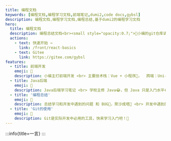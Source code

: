 ```yaml
---
title: 编程文档
keywords: [编程文档,编程学习文档,前端笔记,dumi2,code docs,gybsl]
description: 编程文档,编程学习文档,编程总结,基于dumi2的编程学习文档
hero:
  title: 编程文档
  description: 编程总结文档<br><small style="opacity:0.7;">🧐小编的git仓库请访问 <a href="https://gitee.com/gybsl" style="color:#1677ff;">https://gitee.com/gybsl</a></small>
  actions:
    - text: 快速开始 →
      link: /front/react-basics
    - text: Gitee
      link: https://gitee.com/gybsl
features:
  - title: 前端开发
    emoji: 🌈
    description: 小编主打前端开发 <br> 主要技术栈：Vue + 小程序👻，  跨端：Uni-app + Flutter🤖
  - title: Java后端
    emoji: 📖
    description: Java后端学习笔记 <br> 学校主修 Java😂，但 Java 只是入门水平😂，Java基础 + Java web + Spring
  - title: '编程总结'
    emoji: 🚀
    description: 总结学习和开发中遇到的问题 和 BUG🎃，聚沙成塔📢 <br> 开发中遇到的问题总结 和 面试总结
  - title: 'Git的使用'
    emoji: 🌠
    description: Git是实际开发中必用的工具，快来学习入门吧！🌝
---
```



:::info{title=一言}
<Aphorism />
:::

<!-- Todos 列表

1.  [ ]  [前端性能优化——首页资源压缩63%、白屏时间缩短86% - 掘金 (juejin.cn)](https://juejin.cn/post/7188894691356573754)
2.  [ ] [Git - 《阮一峰 Git 教程》 - 书栈网 · BookStack](https://www.bookstack.cn/read/git-tutorial/docs-basic.md)
3.  [ ] JavaScript 每日面试题 -->

<!-- 他说 如果你努力了 但是没有多大的改观 并不能证明你没有用 而是代表你在赎罪 你总得为过去的懒散付出点代 这个时候你应该更加努力 欠的账总会还完 日子总会阳光明媚的 努力刚开始很简单 但是到最后却很难 没有坚持的努力实质上没有太大的意义 所以很多人看似输掉的是结果 本质上输掉的是过程，还是那句话 人生没有白走的路，也没有白读的书 好运呢，只是努力的伏笔而已 哪怕鸟云密布 向上爬就是晴空万里 所以请继续努力 -->

<!-- 
  我会等枯树生出芽 开出新的花
  等着阳光刺破黑暗第一缕朝霞
  我会等一场雨落下 把回忆都冲刷
  再与你一起去看外面世界到底多大
 -->
